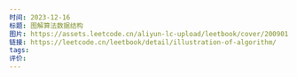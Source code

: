 ```yaml
---
时间: 2023-12-16
标题: 图解算法数据结构
图片: https://assets.leetcode.cn/aliyun-lc-upload/leetbook/cover/200901033854/Leetbook_%E5%9B%BE%E8%A7%A3%E7%AE%97%E6%B3%95%E6%95%B0%E6%8D%AE%E7%BB%93%E6%9E%84_300x400.jpg?x-oss-process=image%2Fformat%2Cwebp
链接: https://leetcode.cn/leetbook/detail/illustration-of-algorithm/
tags: 
评价:
---
```




